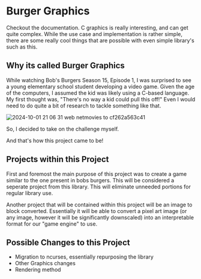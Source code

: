 # Burger Graphics

Checkout the documentation. C graphics is really interesting, and can get quite complex. While the use case and implementation is rather simple, there are some 
really cool things that are possible with even simple library's such as this. 



## Why its called Burger Graphics

While watching Bob's Burgers Season 15, Episode 1, I was surprised to see a young elementary school student developing a video game. Given the age of the computers, I assumed the kid was likely using a C-based language. My first thought was, "There's no way a kid could pull this off!" Even I would need to do quite a bit of research to tackle something like that.

![2024-10-01 21 06 31 web netmovies to cf262a563c41](https://github.com/user-attachments/assets/33924e67-8c44-431d-a07a-daf6c509457a)

So, I decided to take on the challenge myself.

And that's how this project came to be!

## Projects within this Project

First and foremost the main purpose of this project was to create a game similar to the one present in bobs burgers. This will be considered a seperate project
from this library. This will eliminate unneeded portions for regular library use. 

Another project that will be contained within this project will be an image to block converted. Essentially it will be able to convert a pixel art image (or any image, however it will be significantly downscaled)
into an interpretable format for our "game engine" to use. 

## Possible Changes to this Project
- Migration to ncurses, essentially repurposing the library
- Other Graphics changes
- Rendering method
